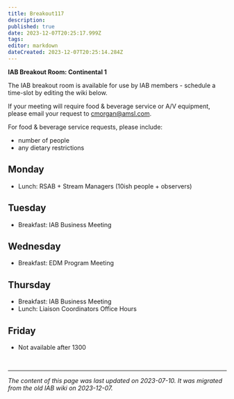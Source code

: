 ```yaml
---
title: Breakout117
description: 
published: true
date: 2023-12-07T20:25:17.999Z
tags: 
editor: markdown
dateCreated: 2023-12-07T20:25:14.284Z
---
```


**IAB Breakout Room: Continental 1**

The IAB breakout room is available for use by IAB members - schedule a time-slot by editing the wiki below.

If your meeting will require food & beverage service or A/V equipment, please email your request to cmorgan@amsl.com.

For food & beverage service requests, please include:
- number of people
- any dietary restrictions

## Monday
- Lunch: RSAB + Stream Managers (10ish people + observers)
## Tuesday
- Breakfast: IAB Business Meeting

## Wednesday
- Breakfast: EDM Program Meeting
## Thursday
- Breakfast: IAB Business Meeting
- Lunch: Liaison Coordinators Office Hours
## Friday
- Not available after 1300

&nbsp;
&nbsp;
&nbsp;

---

*The content of this page was last updated on 2023-07-10. It was migrated from the old IAB wiki on 2023-12-07.*

